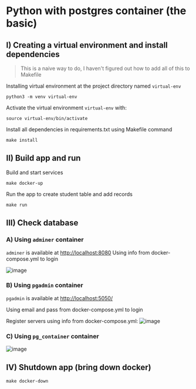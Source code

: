 # Python with postgres container (the basic)

## I) Creating a virtual environment and install dependencies

> This is a naive way to do, I haven't figured out how to add all of this to Makefile

Installing virtual environment at the project directory named `virtual-env`
```
python3 -m venv virtual-env
```

Activate the virtual environment `virtual-env` with:
```
source virtual-env/bin/activate
```

Install all dependencies in requirements.txt using Makefile command
```
make install
```

## II) Build app and run

Build and start services
```
make docker-up
```

Run the app to create student table and add records
```
make run
```

## III) Check database

### A) Using `adminer` container
`adminer` is available at [http://localhost:8080](http://localhost:8080)
Using info from docker-compose.yml to login

![image](https://user-images.githubusercontent.com/16409295/219923953-967d83e4-f0e8-476f-81bb-e8a4ee8b003f.png)


### B) Using `pgadmin` container
`pgadmin` is available at [http://localhost:5050/](http://localhost:5050)

Using email and pass from docker-compose.yml to login

Register servers using info from docker-compose.yml:
![image](https://user-images.githubusercontent.com/16409295/219924378-44068e1a-69b2-4c34-a377-20cf6d989191.png)


### C) Using `pg_container` container
![image](https://user-images.githubusercontent.com/16409295/219924830-dbd33996-08fb-42d1-9239-3011a4693ace.png)


## IV) Shutdown app (bring down docker)
```
make docker-down
```
